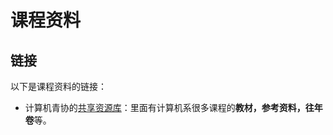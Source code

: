 # 课程资料

## 链接

以下是课程资料的链接：

* 计算机青协的[共享资源库](https://box.nju.edu.cn/d/ef8c112b1dfa422cb930/)：里面有计算机系很多课程的**教材，参考资料，往年卷**等。
